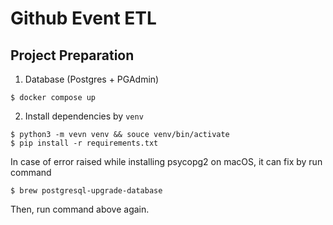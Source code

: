 # Github Event ETL

## Project Preparation

1. Database (Postgres + PGAdmin)
```
$ docker compose up
```

2. Install dependencies by `venv`  
```
$ python3 -m vevn venv && souce venv/bin/activate
$ pip install -r requirements.txt
```

In case of error raised while installing psycopg2 on macOS, it can fix by run command  
```
$ brew postgresql-upgrade-database
```

Then, run command above again.
